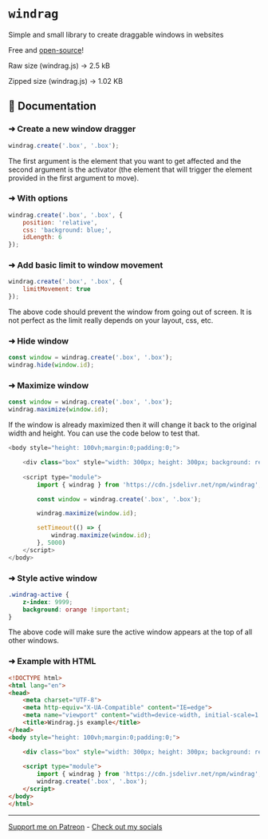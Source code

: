 # `windrag`
Simple and small library to create draggable windows in websites

Free and [open-source](https://github.com/Axorax/windrag.js)!

Raw size (windrag.js) → 2.5 kB

Zipped size (windrag.js) → 1.02 KB

## 📖 Documentation

### ➜ Create a new window dragger

```js
windrag.create('.box', '.box');
```

The first argument is the element that you want to get affected and the second argument is the activator (the element that will trigger the element provided in the first argument to move).

### ➜ With options

```js
windrag.create('.box', '.box', {
    position: 'relative',
    css: 'background: blue;',
    idLength: 6
});
```

### ➜ Add basic limit to window movement

```js
windrag.create('.box', '.box', {
    limitMovement: true
});
```

The above code should prevent the window from going out of screen. It is not perfect as the limit really depends on your layout, css, etc.

### ➜ Hide window

```js
const window = windrag.create('.box', '.box');
windrag.hide(window.id);
```

### ➜ Maximize window

```js
const window = windrag.create('.box', '.box');
windrag.maximize(window.id);
```

If the window is already maximized then it will change it back to the original width and height. You can use the code below to test that.

```js
<body style="height: 100vh;margin:0;padding:0;">

    <div class="box" style="width: 300px; height: 300px; background: red;"></div>
    
    <script type="module">
        import { windrag } from 'https://cdn.jsdelivr.net/npm/windrag';

        const window = windrag.create('.box', '.box');

        windrag.maximize(window.id);

        setTimeout(() => {
            windrag.maximize(window.id);
        }, 5000)
    </script>
</body>
```

### ➜ Style active window

```css
.windrag-active {
    z-index: 9999;
    background: orange !important;
}
```

The above code will make sure the active window appears at the top of all other windows.

### ➜ Example with HTML

```html
<!DOCTYPE html>
<html lang="en">
<head>
    <meta charset="UTF-8">
    <meta http-equiv="X-UA-Compatible" content="IE=edge">
    <meta name="viewport" content="width=device-width, initial-scale=1.0">
    <title>Windrag.js example</title>
</head>
<body style="height: 100vh;margin:0;padding:0;">

    <div class="box" style="width: 300px; height: 300px; background: red;"></div>
    
    <script type="module">
        import { windrag } from 'https://cdn.jsdelivr.net/npm/windrag';
        windrag.create('.box', '.box');
    </script>
</body>
</html>
```

---

[Support me on Patreon](https://www.patreon.com/axorax) - 
[Check out my socials](https://github.com/axorax/socials)